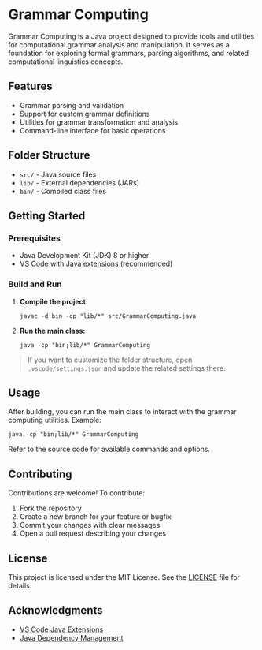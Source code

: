 
# Grammar Computing

Grammar Computing is a Java project designed to provide tools and utilities for computational grammar analysis and manipulation. It serves as a foundation for exploring formal grammars, parsing algorithms, and related computational linguistics concepts.

## Features

- Grammar parsing and validation
- Support for custom grammar definitions
- Utilities for grammar transformation and analysis
- Command-line interface for basic operations

## Folder Structure

- `src/` - Java source files
- `lib/` - External dependencies (JARs)
- `bin/` - Compiled class files

## Getting Started

### Prerequisites

- Java Development Kit (JDK) 8 or higher
- VS Code with Java extensions (recommended)

### Build and Run

1. **Compile the project:**
   ```pwsh
   javac -d bin -cp "lib/*" src/GrammarComputing.java
   ```
2. **Run the main class:**
   ```pwsh
   java -cp "bin;lib/*" GrammarComputing
   ```

> If you want to customize the folder structure, open `.vscode/settings.json` and update the related settings there.

## Usage

After building, you can run the main class to interact with the grammar computing utilities. Example:

```pwsh
java -cp "bin;lib/*" GrammarComputing
```

Refer to the source code for available commands and options.

## Contributing

Contributions are welcome! To contribute:

1. Fork the repository
2. Create a new branch for your feature or bugfix
3. Commit your changes with clear messages
4. Open a pull request describing your changes

## License

This project is licensed under the MIT License. See the [LICENSE](LICENSE) file for details.

## Acknowledgments

- [VS Code Java Extensions](https://marketplace.visualstudio.com/items?itemName=vscjava.vscode-java-pack)
- [Java Dependency Management](https://github.com/microsoft/vscode-java-dependency#manage-dependencies)
